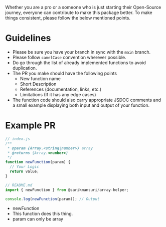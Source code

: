 Whether you are a pro or a someone who is just starting their Open-Source journey, everyone can contribute to make this package better. To make things consistent, please follow the below mentioned points.

# Guidelines

- Please be sure you have your branch in sync with the `main` branch.
- Please follow `camelCase` convention wherever possible.
- Do go through the list of already implemented functions to avoid duplication.
- The PR you make should have the following points
  - New function name
  - Short Description
  - References (documentation, links, etc.)
  - Limitations (If it has any edge cases)
- The function code should also carry appropriate JSDOC comments and a small example displaying both input and output of your function.

# Example PR

```javascript
// index.js
/**
 * @param {Array.<string|number>} array
 * @returns {Array.<number>}
 */
function newFunction(param) {
  // Your Logic
  return value;
}
```

```javascript
// README.md
import { newFunction } from @sarikmansuri/array-helper;

console.log(newFunction(param)); // Output
```

- newFunction
- This function does this thing.
- param can only be array
